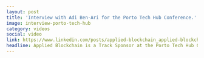 ```yaml
---
layout: post
title: 'Interview with Adi Ben-Ari for the Porto Tech Hub Conference.'
image: interview-porto-tech-hub
category: videos
social: video
link: https://www.linkedin.com/posts/applied-blockchain_applied-blockchain-track-sponsor-porto-ugcPost-6976166863151984640-ZilT?utm_source=share&utm_medium=member_desktop
headline: Applied Blockchain is a Track Sponsor at the Porto Tech Hub Conference on the 27th of October.
---
```


